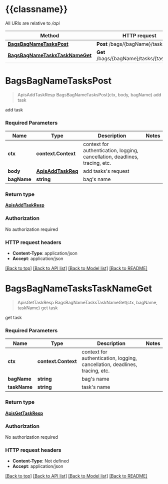 # {{classname}}

All URIs are relative to */api*

Method | HTTP request | Description
------------- | ------------- | -------------
[**BagsBagNameTasksPost**](TasksApi.md#BagsBagNameTasksPost) | **Post** /bags/{bagName}/tasks | add task
[**BagsBagNameTasksTaskNameGet**](TasksApi.md#BagsBagNameTasksTaskNameGet) | **Get** /bags/{bagName}/tasks/{taskName} | get task

# **BagsBagNameTasksPost**
> ApisAddTaskResp BagsBagNameTasksPost(ctx, body, bagName)
add task

add task

### Required Parameters

Name | Type | Description  | Notes
------------- | ------------- | ------------- | -------------
 **ctx** | **context.Context** | context for authentication, logging, cancellation, deadlines, tracing, etc.
  **body** | [**ApisAddTaskReq**](ApisAddTaskReq.md)| add tasks&#x27;s request | 
  **bagName** | **string**| bag&#x27;s name | 

### Return type

[**ApisAddTaskResp**](apis.AddTaskResp.md)

### Authorization

No authorization required

### HTTP request headers

 - **Content-Type**: application/json
 - **Accept**: application/json

[[Back to top]](#) [[Back to API list]](../README.md#documentation-for-api-endpoints) [[Back to Model list]](../README.md#documentation-for-models) [[Back to README]](../README.md)

# **BagsBagNameTasksTaskNameGet**
> ApisGetTaskResp BagsBagNameTasksTaskNameGet(ctx, bagName, taskName)
get task

get task

### Required Parameters

Name | Type | Description  | Notes
------------- | ------------- | ------------- | -------------
 **ctx** | **context.Context** | context for authentication, logging, cancellation, deadlines, tracing, etc.
  **bagName** | **string**| bag&#x27;s name | 
  **taskName** | **string**| task&#x27;s name | 

### Return type

[**ApisGetTaskResp**](apis.GetTaskResp.md)

### Authorization

No authorization required

### HTTP request headers

 - **Content-Type**: Not defined
 - **Accept**: application/json

[[Back to top]](#) [[Back to API list]](../README.md#documentation-for-api-endpoints) [[Back to Model list]](../README.md#documentation-for-models) [[Back to README]](../README.md)

